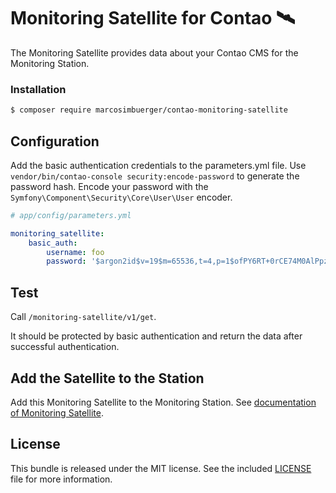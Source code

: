 # Monitoring Satellite for Contao 🛰

The Monitoring Satellite provides data about your Contao CMS for the Monitoring Station.

### Installation
```bash
$ composer require marcosimbuerger/contao-monitoring-satellite
```

## Configuration
Add the basic authentication credentials to the parameters.yml file.
Use `vendor/bin/contao-console security:encode-password` to generate the password hash.
Encode your password with the `Symfony\Component\Security\Core\User\User` encoder.

```yaml
# app/config/parameters.yml

monitoring_satellite:
    basic_auth:
        username: foo
        password: '$argon2id$v=19$m=65536,t=4,p=1$ofPY6RT+0rCE74M0AlPpzQ$BeiGUhv27D4/6FBmNKC0r4dhImZqj55EfOwYqjxaVbE'
```

## Test
Call `/monitoring-satellite/v1/get`.

It should be protected by basic authentication and return the data after successful authentication.

## Add the Satellite to the Station
Add this Monitoring Satellite to the Monitoring Station. See [documentation of Monitoring Satellite](https://github.com/marcosimbuerger/monitoring-station).

## License
This bundle is released under the MIT license. See the included [LICENSE](LICENSE) file for more information.